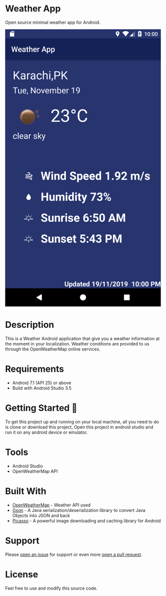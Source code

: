 # Weather App
Open source minimal weather app for Android.

![picture alt](https://github.com/abdullahabbasi852/Weather-APP/blob/master/Screenshot_1574182829.png)

# Description
This is a Weather Android application that give you a weather information at the moment in your localization. Weather conditions are provided to us through the OpenWeatherMap online services.

# Requirements
* Android 7.1 (API 25) or above
* Build with Android Studio 3.5

# Getting Started 🚀
To get this project up and running on your local machine, all you need to do is clone or download this project, Open this project in android studio and run it on any android device or emulator.

# Tools
  * Android Studio
  * OpenWeatherMap API

# Built With
* [OpenWeatherMap](https://openweathermap.org/) - Weather API used
* [Gson](https://github.com/google/gson) - A Java serialization/deserialization library to convert Java Objects into JSON and back
* [Picasso](https://square.github.io/picasso/) - A powerful image downloading and caching library for Android

# Support
Please [open an issue](https://github.com/abdullahabbasi852/Weather-APP/issues) for support or even more [open a pull request](https://github.com/abdullahabbasi852/Weather-APP/pulls).

# License
Feel free to use and modify this source code.
